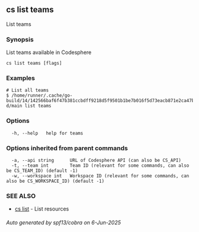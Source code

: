 ## cs list teams

List teams

### Synopsis

List teams available in Codesphere

```
cs list teams [flags]
```

### Examples

```
# List all teams
$ /home/runner/.cache/go-build/14/142566baf6f47b381ccbdff9218d5f9501b1be7b016f5d73eacb871e2ca47b86-d/main list teams 
```

### Options

```
  -h, --help   help for teams
```

### Options inherited from parent commands

```
  -a, --api string      URL of Codesphere API (can also be CS_API)
  -t, --team int        Team ID (relevant for some commands, can also be CS_TEAM_ID) (default -1)
  -w, --workspace int   Workspace ID (relevant for some commands, can also be CS_WORKSPACE_ID) (default -1)
```

### SEE ALSO

* [cs list](cs_list.md)	 - List resources

###### Auto generated by spf13/cobra on 6-Jun-2025
